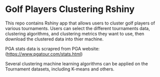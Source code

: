 # Golf Players Clustering Rshiny

This repo contains Rshiny app that allows users to cluster golf players of various tournaments. Users can select the different tournaments data, clustering algorithms, and clustering metrics they want to use, then download the clustered data into thier machine.

PGA stats data is scrapred from PGA website: (https://www.pgatour.com/stats.html)

Several clustering machine learning algorithms can be applied on the Tournament datasets, including K-means and others.
